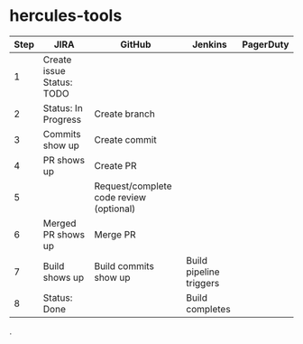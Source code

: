 # hercules-tools

| Step | JIRA | GitHub | Jenkins | PagerDuty |  
|-|-|-|-|-|
| 1 | Create issue Status: TODO |  |  |  |
| 2 | Status: In Progress | Create branch |  |  |
| 3 | Commits show up | Create commit |  |  | 
| 4 | PR shows up | Create PR |  |  |
| 5 |  | Request/complete code review (optional) |  |  |  
| 6 | Merged PR shows up | Merge PR |  |  |
| 7 | Build shows up | Build commits show up | Build pipeline triggers |  |   
| 8 | Status: Done |  | Build completes |  |

.
